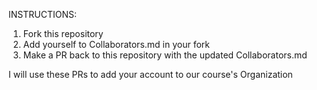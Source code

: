 INSTRUCTIONS:

1) Fork this repository 
2) Add yourself to Collaborators.md in your fork
3) Make a PR back to this repository with the updated Collaborators.md

I will use these PRs to add your account to our course's Organization
